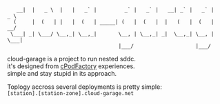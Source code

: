 ```        |                   |                                          
   __|  |   _ \  |   |   _` |         _` |   _` |   __| _` |   _` |   _ \ 
  (     |  (   | |   |  (   | _____| (   |  (   |  |   (   |  (   |   __/ 
 \___| _| \___/ \__,_| \__,_|       \__, | \__,_| _|  \__,_| \__, | \___| 
                                    |___/                    |___/        
```

cloud-garage is a project to run nested sddc. \
it's designed from [cPodFactory](https://github.com/bdereims/cPodFactory) experiences. \
simple and stay stupid in its approach.

Toplogy accross several deployments is pretty simple: \
```[station].[station-zone].cloud-garage.net```

